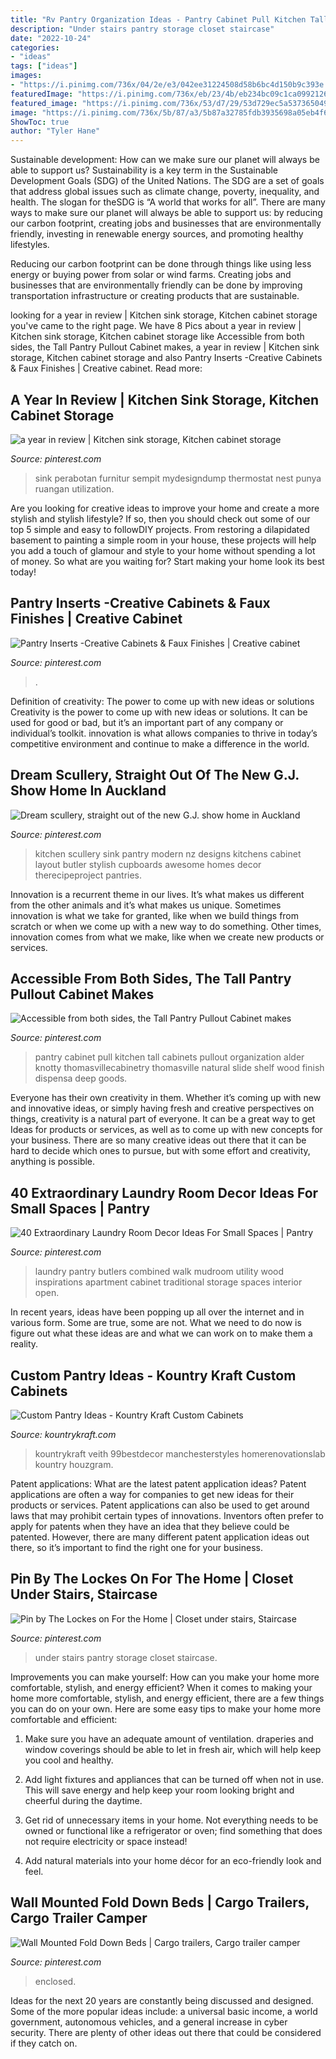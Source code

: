 ```yaml
---
title: "Rv Pantry Organization Ideas - Pantry Cabinet Pull Kitchen Tall Cabinets Pullout Organization Alder Knotty Thomasvillecabinetry Thomasville Natural Slide Shelf Wood Finish Dispensa Deep Goods"
description: "Under stairs pantry storage closet staircase"
date: "2022-10-24"
categories:
- "ideas"
tags: ["ideas"]
images:
- "https://i.pinimg.com/736x/04/2e/e3/042ee31224508d58b6bc4d150b9c393e.jpg"
featuredImage: "https://i.pinimg.com/736x/eb/23/4b/eb234bc09c1ca0992126598519b052ee--under-kitchen-sinks-under-sink.jpg"
featured_image: "https://i.pinimg.com/736x/53/d7/29/53d729ec5a5373650497a97949e9d18d.jpg"
image: "https://i.pinimg.com/736x/5b/87/a3/5b87a32785fdb3935698a05eb4f69a25--under-stairs-pantry-ideas-mud-room-under-stairs.jpg"
ShowToc: true
author: "Tyler Hane"
---
```



Sustainable development: How can we make sure our planet will always be able to support us?
Sustainability is a key term in the Sustainable Development Goals (SDG) of the United Nations. The SDG are a set of goals that address global issues such as climate change, poverty, inequality, and health. The slogan for theSDG is “A world that works for all”.
There are many ways to make sure our planet will always be able to support us: by reducing our carbon footprint, creating jobs and businesses that are environmentally friendly, investing in renewable energy sources, and promoting healthy lifestyles.

Reducing our carbon footprint can be done through things like using less energy or buying power from solar or wind farms. Creating jobs and businesses that are environmentally friendly can be done by improving transportation infrastructure or creating products that are sustainable.

	

		
looking for a year in review | Kitchen sink storage, Kitchen cabinet storage you've came to the right page. We have 8 Pics about a year in review | Kitchen sink storage, Kitchen cabinet storage like Accessible from both sides, the Tall Pantry Pullout Cabinet makes, a year in review | Kitchen sink storage, Kitchen cabinet storage and also Pantry Inserts -Creative Cabinets &amp; Faux Finishes | Creative cabinet. Read more:
		
    
## A Year In Review | Kitchen Sink Storage, Kitchen Cabinet Storage

<img loading=lazy src="https://i.pinimg.com/736x/eb/23/4b/eb234bc09c1ca0992126598519b052ee--under-kitchen-sinks-under-sink.jpg" onerror="this.onerror=null;this.src='https://tse1.mm.bing.net/th?id=OIP.cNNaJwujAJKBqNB2rMab6gHaLG&amp;pid=15.1';" alt="a year in review | Kitchen sink storage, Kitchen cabinet storage">

_Source: pinterest.com_

>sink perabotan furnitur sempit mydesigndump thermostat nest punya ruangan utilization. 

	

Are you looking for creative ideas to improve your home and create a more stylish and stylish lifestyle? If so, then you should check out some of our top 5 simple and easy to followDIY projects. From restoring a dilapidated basement to painting a simple room in your house, these projects will help you add a touch of glamour and style to your home without spending a lot of money. So what are you waiting for? Start making your home look its best today!

    
## Pantry Inserts -Creative Cabinets &amp; Faux Finishes | Creative Cabinet

<img loading=lazy src="https://i.pinimg.com/736x/23/ab/45/23ab452e66c7f1f78f64055780de08bb.jpg" onerror="this.onerror=null;this.src='https://tse2.mm.bing.net/th?id=OIP.Soo76Z1wvN2Y_0OBRnxDjgHaLH&amp;pid=15.1';" alt="Pantry Inserts -Creative Cabinets &amp; Faux Finishes | Creative cabinet">

_Source: pinterest.com_

>. 

	

Definition of creativity: The power to come up with new ideas or solutions
Creativity is the power to come up with new ideas or solutions. It can be used for good or bad, but it’s an important part of any company or individual’s toolkit. innovation is what allows companies to thrive in today’s competitive environment and continue to make a difference in the world.

    
## Dream Scullery, Straight Out Of The New G.J. Show Home In Auckland

<img loading=lazy src="https://i.pinimg.com/736x/e1/5a/f8/e15af8d192cb836fe4add583779e620d--scullery-ideas-apartment-kitchen.jpg" onerror="this.onerror=null;this.src='https://tse4.mm.bing.net/th?id=OIP.YUdtqNSq4HgpqYEz9GUoBQHaLH&amp;pid=15.1';" alt="Dream scullery, straight out of the new G.J. show home in Auckland">

_Source: pinterest.com_

>kitchen scullery sink pantry modern nz designs kitchens cabinet layout butler stylish cupboards awesome homes decor therecipeproject pantries. 

	

Innovation is a recurrent theme in our lives. It’s what makes us different from the other animals and it’s what makes us unique. Sometimes innovation is what we take for granted, like when we build things from scratch or when we come up with a new way to do something. Other times, innovation comes from what we make, like when we create new products or services.

    
## Accessible From Both Sides, The Tall Pantry Pullout Cabinet Makes

<img loading=lazy src="https://i.pinimg.com/736x/ed/60/2a/ed602ab19e01b8eb91bc7cb737414c40.jpg" onerror="this.onerror=null;this.src='https://tse3.mm.bing.net/th?id=OIP.NhmYbSQM1PCwKHlttEL4NQHaLH&amp;pid=15.1';" alt="Accessible from both sides, the Tall Pantry Pullout Cabinet makes">

_Source: pinterest.com_

>pantry cabinet pull kitchen tall cabinets pullout organization alder knotty thomasvillecabinetry thomasville natural slide shelf wood finish dispensa deep goods. 

	

Everyone has their own creativity in them. Whether it’s coming up with new and innovative ideas, or simply having fresh and creative perspectives on things, creativity is a natural part of everyone. It can be a great way to get Ideas for products or services, as well as to come up with new concepts for your business. There are so many creative ideas out there that it can be hard to decide which ones to pursue, but with some effort and creativity, anything is possible.

    
## 40 Extraordinary Laundry Room Decor Ideas For Small Spaces | Pantry

<img loading=lazy src="https://i.pinimg.com/736x/53/d7/29/53d729ec5a5373650497a97949e9d18d.jpg" onerror="this.onerror=null;this.src='https://tse2.mm.bing.net/th?id=OIP.eO3V-7GIZwYXRC6_DWr_gwHaLH&amp;pid=15.1';" alt="40 Extraordinary Laundry Room Decor Ideas For Small Spaces | Pantry">

_Source: pinterest.com_

>laundry pantry butlers combined walk mudroom utility wood inspirations apartment cabinet traditional storage spaces interior open. 

	

In recent years, ideas have been popping up all over the internet and in various form. Some are true, some are not. What we need to do now is figure out what these ideas are and what we can work on to make them a reality.

    
## Custom Pantry Ideas - Kountry Kraft Custom Cabinets

<img loading=lazy src="https://www.kountrykraft.com/wp-content/uploads/custom-pantry-ideas-5.jpg" onerror="this.onerror=null;this.src='https://tse4.mm.bing.net/th?id=OIP.2eq4iGuPqxEmF5DDUwhX9AHaLF&amp;pid=15.1';" alt="Custom Pantry Ideas - Kountry Kraft Custom Cabinets">

_Source: kountrykraft.com_

>kountrykraft veith 99bestdecor manchesterstyles homerenovationslab kountry houzgram. 

	

Patent applications: What are the latest patent application ideas?
Patent applications are often a way for companies to get new ideas for their products or services. Patent applications can also be used to get around laws that may prohibit certain types of innovations. 
Inventors often prefer to apply for patents when they have an idea that they believe could be patented. However, there are many different patent application ideas out there, so it’s important to find the right one for your business.

    
## Pin By The Lockes On For The Home | Closet Under Stairs, Staircase

<img loading=lazy src="https://i.pinimg.com/736x/5b/87/a3/5b87a32785fdb3935698a05eb4f69a25--under-stairs-pantry-ideas-mud-room-under-stairs.jpg" onerror="this.onerror=null;this.src='https://tse1.mm.bing.net/th?id=OIP.UEZAOhK6G4S9ieDdCLOFkwHaLH&amp;pid=15.1';" alt="Pin by The Lockes on For the Home | Closet under stairs, Staircase">

_Source: pinterest.com_

>under stairs pantry storage closet staircase. 

	

Improvements you can make yourself: How can you make your home more comfortable, stylish, and energy efficient?
When it comes to making your home more comfortable, stylish, and energy efficient, there are a few things you can do on your own. Here are some easy tips to make your home more comfortable and efficient: 
1. Make sure you have an adequate amount of ventilation. draperies and window coverings should be able to let in fresh air, which will help keep you cool and healthy.

2. Add light fixtures and appliances that can be turned off when not in use. This will save energy and help keep your room looking bright and cheerful during the daytime.

3. Get rid of unnecessary items in your home. Not everything needs to be owned or functional like a refrigerator or oven; find something that does not require electricity or space instead!

4. Add natural materials into your home décor for an eco-friendly look and feel.

    
## Wall Mounted Fold Down Beds | Cargo Trailers, Cargo Trailer Camper

<img loading=lazy src="https://i.pinimg.com/736x/04/2e/e3/042ee31224508d58b6bc4d150b9c393e.jpg" onerror="this.onerror=null;this.src='https://tse3.mm.bing.net/th?id=OIP.HDBmz4oBCANsf7a-hBOIkQHaHa&amp;pid=15.1';" alt="Wall Mounted Fold Down Beds | Cargo trailers, Cargo trailer camper">

_Source: pinterest.com_

>enclosed. 

	

Ideas for the next 20 years are constantly being discussed and designed. Some of the more popular ideas include: a universal basic income, a world government, autonomous vehicles, and a general increase in cyber security. There are plenty of other ideas out there that could be considered if they catch on.

